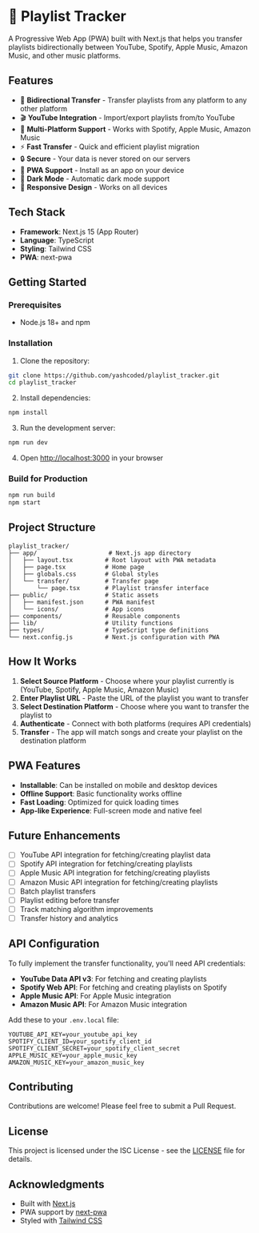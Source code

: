 # 🎵 Playlist Tracker

A Progressive Web App (PWA) built with Next.js that helps you transfer playlists bidirectionally between YouTube, Spotify, Apple Music, Amazon Music, and other music platforms.

## Features

- 🔄 **Bidirectional Transfer** - Transfer playlists from any platform to any other platform
- 🎬 **YouTube Integration** - Import/export playlists from/to YouTube
- 🎵 **Multi-Platform Support** - Works with Spotify, Apple Music, Amazon Music
- ⚡ **Fast Transfer** - Quick and efficient playlist migration
- 🔒 **Secure** - Your data is never stored on our servers
- 📱 **PWA Support** - Install as an app on your device
- 🌙 **Dark Mode** - Automatic dark mode support
- 📱 **Responsive Design** - Works on all devices

## Tech Stack

- **Framework**: Next.js 15 (App Router)
- **Language**: TypeScript
- **Styling**: Tailwind CSS
- **PWA**: next-pwa

## Getting Started

### Prerequisites

- Node.js 18+ and npm

### Installation

1. Clone the repository:
```bash
git clone https://github.com/yashcoded/playlist_tracker.git
cd playlist_tracker
```

2. Install dependencies:
```bash
npm install
```

3. Run the development server:
```bash
npm run dev
```

4. Open [http://localhost:3000](http://localhost:3000) in your browser

### Build for Production

```bash
npm run build
npm start
```

## Project Structure

```
playlist_tracker/
├── app/                    # Next.js app directory
│   ├── layout.tsx         # Root layout with PWA metadata
│   ├── page.tsx           # Home page
│   ├── globals.css        # Global styles
│   └── transfer/          # Transfer page
│       └── page.tsx       # Playlist transfer interface
├── public/                # Static assets
│   ├── manifest.json      # PWA manifest
│   └── icons/             # App icons
├── components/            # Reusable components
├── lib/                   # Utility functions
├── types/                 # TypeScript type definitions
└── next.config.js         # Next.js configuration with PWA

```

## How It Works

1. **Select Source Platform** - Choose where your playlist currently is (YouTube, Spotify, Apple Music, Amazon Music)
2. **Enter Playlist URL** - Paste the URL of the playlist you want to transfer
3. **Select Destination Platform** - Choose where you want to transfer the playlist to
4. **Authenticate** - Connect with both platforms (requires API credentials)
5. **Transfer** - The app will match songs and create your playlist on the destination platform

## PWA Features

- **Installable**: Can be installed on mobile and desktop devices
- **Offline Support**: Basic functionality works offline
- **Fast Loading**: Optimized for quick loading times
- **App-like Experience**: Full-screen mode and native feel

## Future Enhancements

- [ ] YouTube API integration for fetching/creating playlist data
- [ ] Spotify API integration for fetching/creating playlists
- [ ] Apple Music API integration for fetching/creating playlists
- [ ] Amazon Music API integration for fetching/creating playlists
- [ ] Batch playlist transfers
- [ ] Playlist editing before transfer
- [ ] Track matching algorithm improvements
- [ ] Transfer history and analytics

## API Configuration

To fully implement the transfer functionality, you'll need API credentials:

- **YouTube Data API v3**: For fetching and creating playlists
- **Spotify Web API**: For fetching and creating playlists on Spotify
- **Apple Music API**: For Apple Music integration
- **Amazon Music API**: For Amazon Music integration

Add these to your `.env.local` file:

```env
YOUTUBE_API_KEY=your_youtube_api_key
SPOTIFY_CLIENT_ID=your_spotify_client_id
SPOTIFY_CLIENT_SECRET=your_spotify_client_secret
APPLE_MUSIC_KEY=your_apple_music_key
AMAZON_MUSIC_KEY=your_amazon_music_key
```

## Contributing

Contributions are welcome! Please feel free to submit a Pull Request.

## License

This project is licensed under the ISC License - see the [LICENSE](LICENSE) file for details.

## Acknowledgments

- Built with [Next.js](https://nextjs.org/)
- PWA support by [next-pwa](https://github.com/shadowwalker/next-pwa)
- Styled with [Tailwind CSS](https://tailwindcss.com/)

